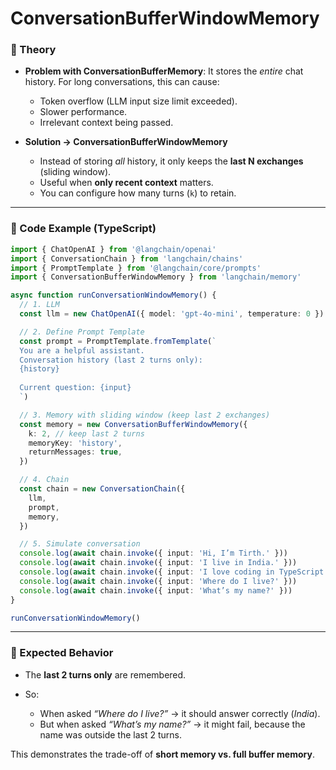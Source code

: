 # ConversationBufferWindowMemory

### 🔹 Theory

- **Problem with ConversationBufferMemory**:
  It stores the _entire_ chat history. For long conversations, this can cause:

  - Token overflow (LLM input size limit exceeded).
  - Slower performance.
  - Irrelevant context being passed.

- **Solution → ConversationBufferWindowMemory**

  - Instead of storing _all_ history, it only keeps the **last N exchanges** (sliding window).
  - Useful when **only recent context** matters.
  - You can configure how many turns (`k`) to retain.

---

### 🔹 Code Example (TypeScript)

```ts
import { ChatOpenAI } from '@langchain/openai'
import { ConversationChain } from 'langchain/chains'
import { PromptTemplate } from '@langchain/core/prompts'
import { ConversationBufferWindowMemory } from 'langchain/memory'

async function runConversationWindowMemory() {
  // 1. LLM
  const llm = new ChatOpenAI({ model: 'gpt-4o-mini', temperature: 0 })

  // 2. Define Prompt Template
  const prompt = PromptTemplate.fromTemplate(`
  You are a helpful assistant.
  Conversation history (last 2 turns only):
  {history}
  
  Current question: {input}
  `)

  // 3. Memory with sliding window (keep last 2 exchanges)
  const memory = new ConversationBufferWindowMemory({
    k: 2, // keep last 2 turns
    memoryKey: 'history',
    returnMessages: true,
  })

  // 4. Chain
  const chain = new ConversationChain({
    llm,
    prompt,
    memory,
  })

  // 5. Simulate conversation
  console.log(await chain.invoke({ input: 'Hi, I’m Tirth.' }))
  console.log(await chain.invoke({ input: 'I live in India.' }))
  console.log(await chain.invoke({ input: 'I love coding in TypeScript.' }))
  console.log(await chain.invoke({ input: 'Where do I live?' }))
  console.log(await chain.invoke({ input: 'What’s my name?' }))
}

runConversationWindowMemory()
```

---

### 🔹 Expected Behavior

- The **last 2 turns only** are remembered.
- So:

  - When asked _“Where do I live?”_ → it should answer correctly (_India_).
  - But when asked _“What’s my name?”_ → it might fail, because the name was outside the last 2 turns.

This demonstrates the trade-off of **short memory vs. full buffer memory**.
